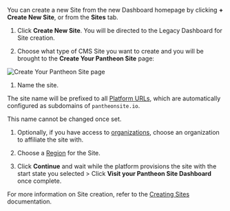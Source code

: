 You can create a new Site from the new Dashboard homepage by clicking **+ Create New Site**, or from the **Sites** tab. 

1. Click **Create New Site**. You will be directed to the Legacy Dashboard for Site creation. 

1. Choose what type of CMS Site you want to create and you will be brought to the **Create Your Pantheon Site** page:

  ![Create Your Pantheon Site page](../images/dashboard/create-pantheon-site.png)

1. Name the site.

  <Alert title="Note" type="info">

  The site name will be prefixed to all [Platform URLs](/domains/#platform-domains), which are automatically configured as subdomains of `pantheonsite.io`.

  This name cannot be changed once set.

  </Alert>

1. Optionally, if you have access to [organizations](/guides/legacy-dashboard/org-dashboard/#new-sites), choose an organization to affiliate the site with.

1. Choose a [Region](/regions) for the Site.

1. Click **Continue** and wait while the platform provisions the site with the start state you selected > Click **Visit your Pantheon Site Dashboard** once complete.

For more information on Site creation, refer to the [Creating Sites](/guides/legacy-dashboard/create-sites) documentation. 
